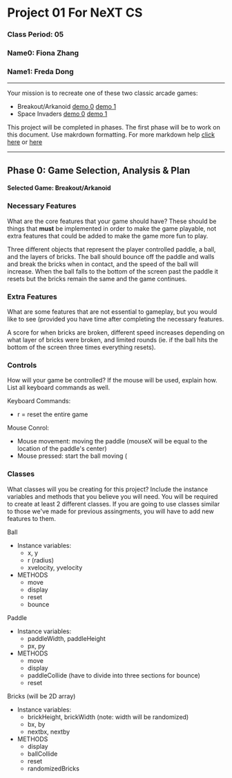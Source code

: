 # Project 01 For NeXT CS
### Class Period: 05
### Name0: Fiona Zhang
### Name1: Freda Dong
---


Your mission is to recreate one of these two classic arcade games:
- Breakout/Arkanoid [demo 0](https://elgoog.im/breakout/)  [demo 1](https://www.crazygames.com/game/atari-breakout)
- Space Invaders [demo 0](https://elgoog.im/space-invaders/) [demo 1](https://www.crazygames.com/game/space-invaders)

This project will be completed in phases. The first phase will be to work on this document. Use makrdown formatting. For more markdown help [click here](https://github.com/adam-p/markdown-here/wiki/Markdown-Cheatsheet) or [here](https://docs.github.com/en/get-started/writing-on-github/getting-started-with-writing-and-formatting-on-github/basic-writing-and-formatting-syntax)


---

## Phase 0: Game Selection, Analysis & Plan

#### Selected Game: Breakout/Arkanoid

### Necessary Features
What are the core features that your game should have? These should be things that __must__ be implemented in order to make the game playable, not extra features that could be added to make the game more fun to play.

Three different objects that represent the player controlled paddle, a ball, and the layers of bricks. The ball should bounce off the paddle and walls and break the bricks when in contact, and the speed of the ball will increase. When the ball falls to the bottom of the screen past the paddle it resets but the bricks remain the same and the game continues. 

### Extra Features
What are some features that are not essential to gameplay, but you would like to see (provided you have time after completing the necessary features.

A score for when bricks are broken, different speed increases depending on what layer of bricks were broken, and limited rounds (ie. if the ball hits the bottom of the screen three times everything resets). 


### Controls
How will your game be controlled? If the mouse will be used, explain how. List all keyboard commands as well.

Keyboard Commands:
- r = reset the entire game

Mouse Conrol:
- Mouse movement: moving the paddle (mouseX will be equal to the location of the paddle's center)
- Mouse pressed: start the ball moving (


### Classes
What classes will you be creating for this project? Include the instance variables and methods that you believe you will need. You will be required to create at least 2 different classes. If you are going to use classes similar to those we've made for previous assingments, you will have to add new features to them.

Ball
- Instance variables:
  - x, y
  - r (radius)
  - xvelocity, yvelocity
- METHODS
  - move
  - display
  - reset
  - bounce

Paddle
- Instance variables:
  - paddleWidth, paddleHeight
  - px, py
- METHODS
  - move
  - display
  - paddleCollide (have to divide into three sections for bounce) 
  - reset 

Bricks (will be 2D array)
- Instance variables:
  - brickHeight, brickWidth (note: width will be randomized)
  - bx, by
  - nextbx, nextby 
- METHODS
  - display
  - ballCollide 
  - reset 
  - randomizedBricks

